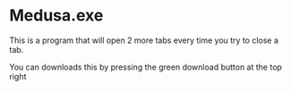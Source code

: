 # Medusa.exe
This is a program that will open 2 more tabs every time you try to close a tab. 

You can downloads this by pressing the green download button at the top right
